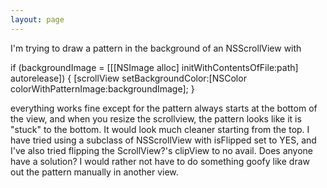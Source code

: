 ```yaml
---
layout: page
---
```


I'm trying to draw a pattern in the background of an NSScrollView with

if (backgroundImage = [[[NSImage alloc] initWithContentsOfFile:path] autorelease]) {  [scrollView setBackgroundColor:[NSColor colorWithPatternImage:backgroundImage]; }

everything works fine except for the pattern always starts at the bottom of the view, and when you resize the scrollview, the pattern looks like it is "stuck" to the bottom. It would look much cleaner starting from the top. I have tried using a subclass of NSScrollView with isFlipped set to YES, and I've also tried flipping the ScrollView?'s clipView to no avail. Does anyone have a solution? I would rather not have to do something goofy like draw out the pattern manually in another view.
